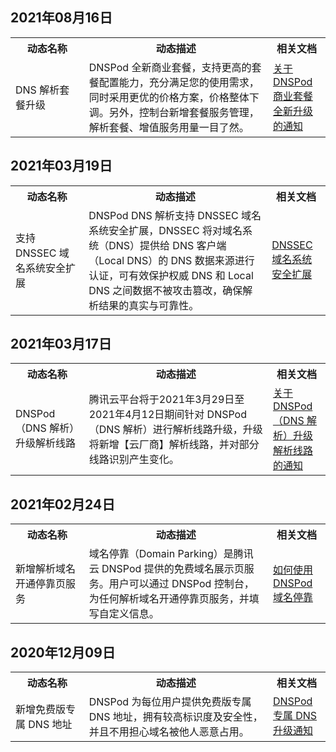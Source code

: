 ## 2021年08月16日
<table>
<tr>
<th width="20%">动态名称</th>
<th width="50%">动态描述</th>
<th width="15%">相关文档</th>
</tr>
<tr>
<td>DNS 解析套餐升级</td>
<td>DNSPod 全新商业套餐，支持更高的套餐配置能力，充分满足您的使用需求，同时采用更优的价格方案，价格整体下调。另外，控制台新增套餐服务管理，解析套餐、增值服务用量一目了然。</td>
<td><a href="https://docs.dnspod.cn/notices/60f444798a85116863d4ab76/">关于 DNSPod 商业套餐全新升级的通知</td>
</tr>
</table>

## 2021年03月19日
<table>
<tr>
<th width="20%">动态名称</th>
<th width="50%">动态描述</th>
<th width="15%">相关文档</th>
</tr>
<tr>
<td>支持 DNSSEC 域名系统安全扩展</td>
<td>DNSPod DNS 解析支持 DNSSEC 域名系统安全扩展，DNSSEC 将对域名系统（DNS）提供给 DNS 客户端（Local DNS）的 DNS 数据来源进行认证，可有效保护权威 DNS 和 Local DNS 之间数据不被攻击篡改，确保解析结果的真实与可靠性。</td>
<td><a href="https://docs.dnspod.cn/dns/60095fed513c2e7dff9be4f1/">DNSSEC 域名系统安全扩展</td>
</tr>
</table>


## 2021年03月17日
<table>
<tr>
<th width="20%">动态名称</th>
<th width="50%">动态描述</th>
<th width="15%">相关文档</th>
</tr>
<tr>
<td>DNSPod（DNS 解析）升级解析线路 </td>
<td>腾讯云平台将于2021年3月29日至2021年4月12日期间针对 DNSPod（DNS 解析）进行解析线路升级，升级将新增【云厂商】解析线路，并对部分线路识别产生变化。</td>
<td><a href="https://docs.dnspod.cn/notices/60346c1fb9640b6a785aa2d3/">关于 DNSPod（DNS 解析）升级解析线路的通知</td>
</tr>
</table>


## 2021年02月24日
<table>
<tr>
<th width="20%">动态名称</th>
<th width="50%">动态描述</th>
<th width="15%">相关文档</th>
</tr>
<tr>
<td>新增解析域名开通停靠页服务</td>
<td>域名停靠（Domain Parking）是腾讯云 DNSPod 提供的免费域名展示页服务。用户可以通过 DNSPod 控制台，为任何解析域名开通停靠页服务，并填写自定义信息。</td>
<td><a href="https://docs.dnspod.cn/dns/60043bda04c9707bd4681d4d/">如何使用 DNSPod 域名停靠</td>
</tr>
</table>

## 2020年12月09日
<table>
<tr>
<th width="20%">动态名称</th>
<th width="50%">动态描述</th>
<th width="15%">相关文档</th>
</tr>
<tr>
<td>新增免费版专属 DNS 地址</td>
<td>DNSPod 为每位用户提供免费版专属 DNS 地址，拥有较高标识度及安全性，并且不用担心域名被他人恶意占用。</td>
<td><a href="https://cloud.tencent.com/document/product/302/50782">DNSPod 专属 DNS 升级通知</td>
</tr>
</table>



